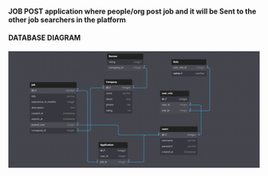 #### JOB POST application where people/org  post job and it will be Sent to the other job searchers in the platform 

#### DATABASE DIAGRAM 
  ![Diagram](static/Job-DB-diagram.png)

### 